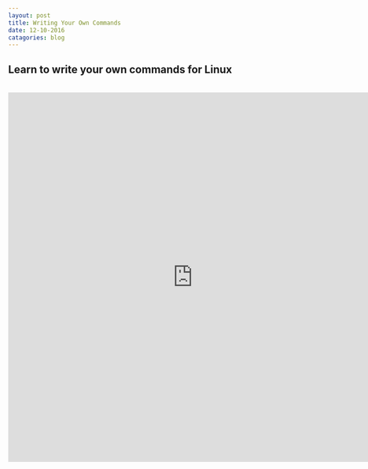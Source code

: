 ```yaml
---
layout: post
title: Writing Your Own Commands
date: 12-10-2016
catagories: blog
---
```

<h2>Learn to write your own commands for Linux</h2>
<br/>
<iframe width="750px" height="750px" src="http://program13.me/bash.mp4" frameborder="0px" allowfullscreen></iframe>
<br/>
<br/>
